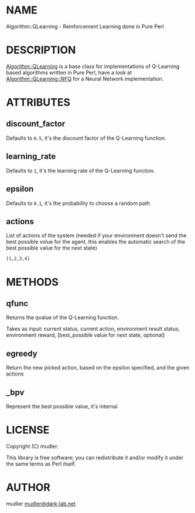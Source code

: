 # NAME

Algorithm::QLearning - Reinforcement Learning done in Pure Perl

# DESCRIPTION

[Algorithm::QLearning](https://metacpan.org/pod/Algorithm::QLearning) is a base class for implementations of Q-Learning based algorithms written in Pure Perl, have a look at [Algorithm::QLearning::NFQ](https://metacpan.org/pod/Algorithm::QLearning::NFQ) for a Neural Network implementation.

# ATTRIBUTES

## discount\_factor

Defaults to `0.5`, it's the discount factor of the Q-Learning function.

## learning\_rate

Defaults to `1`, it's the learning rate of the Q-Learning function.

## epsilon

Defaults to `0.1`, it's the probability to choose a random path

## actions

List of actions of the system (needed if your environment doesn't send the best possible volue for the agent, this enables the automatic search of the best possible value for the next state)

    [1,2,3,4]

# METHODS

## qfunc

Returns the qvalue of the Q-Learning function.

Takes as input: current status, current action, environment result status, environment reward, \[best\_possible value for next state, optional\]

## egreedy

Return the new picked action, based on the epsilon specified, and the given actions

## \_bpv

Represent the best possible value, it's internal

# LICENSE

Copyright (C) mudler.

This library is free software; you can redistribute it and/or modify
it under the same terms as Perl itself.

# AUTHOR

mudler <mudler@dark-lab.net>
